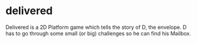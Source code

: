 # delivered
Delivered is a 2D Platform game which tells the story of D, the envelope. D has to go through some small (or big) challenges so he can find his Mailbox.
